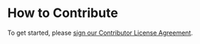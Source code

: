 
# How to Contribute

To get started, please [sign our Contributor License Agreement](https://www.clahub.com/agreements/LegalandGeneral/OpenClaims).
